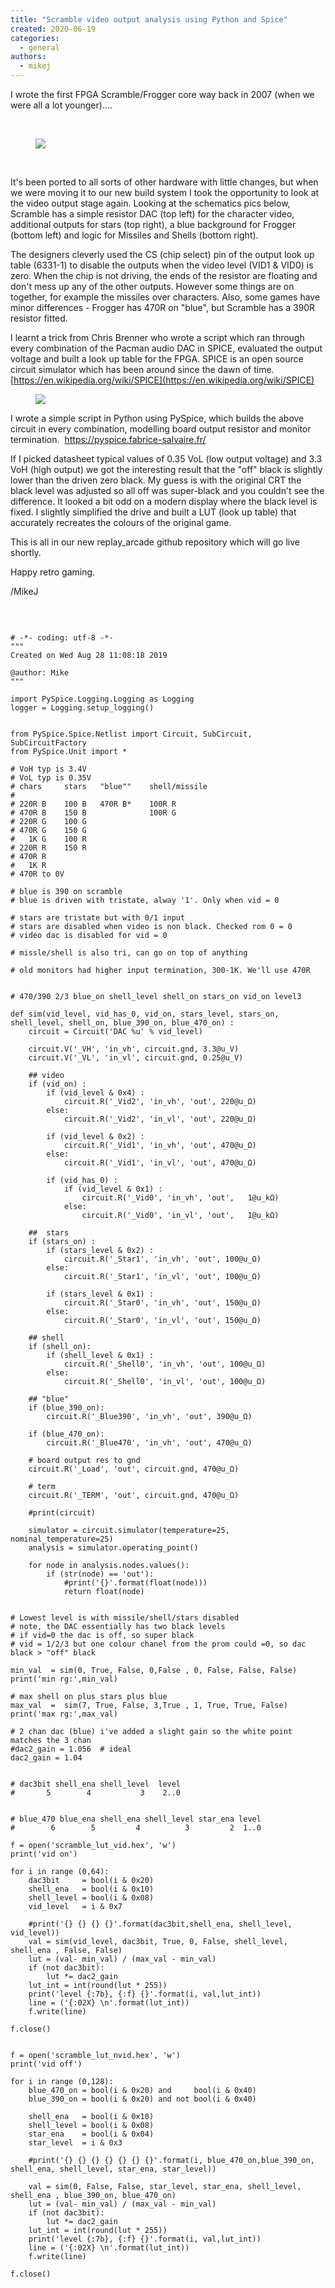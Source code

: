 ```yaml
---
title: "Scramble video output analysis using Python and Spice"
created: 2020-06-19
categories: 
  - general
authors: 
  - mikej
---
```


I wrote the first FPGA Scramble/Frogger core way back in 2007 (when we were all a lot younger)....

 
<figure>

![](@assets/images/post/scramble_website-1-300x278.jpg)

</figure> 

It's been ported to all sorts of other hardware with little changes, but when we were moving it to our new build system I took the opportunity to look at the video output stage again. Looking at the schematics pics below, Scramble has a simple resistor DAC (top left) for the character video, additional outputs for stars (top right), a blue background for Frogger (bottom left) and logic for Missiles and Shells (bottom right).

The designers cleverly used the CS (chip select) pin of the output look up table (6331-1) to disable the outputs when the video level (VID1 & VID0) is zero. When the chip is not driving, the ends of the resistor are floating and don't mess up any of the other outputs. However some things are on together, for example the missiles over characters. Also, some games have minor differences - Frogger has 470R on "blue", but Scramble has a 390R resistor fitted.

I learnt a trick from Chris Brenner who wrote a script which ran through every combination of the Pacman audio DAC in SPICE, evaluated the output voltage and built a look up table for the FPGA. SPICE is an open source circuit simulator which has been around since the dawn of time. [https://en.wikipedia.org/wiki/SPICE](https://en.wikipedia.org/wiki/SPICE)

<figure>

![](@assets/images/post/scramble_output.gif)

</figure>

I wrote a simple script in Python using PySpice, which builds the above circuit in every combination, modelling board output resistor and monitor termination.  https://pyspice.fabrice-salvaire.fr/

If I picked datasheet typical values of 0.35 VoL (low output voltage) and 3.3 VoH (high output) we got the interesting result that the "off" black is slightly lower than the driven zero black. My guess is with the original CRT the black level was adjusted so all off was super-black and you couldn't see the difference. It looked a bit odd on a modern display where the black level is fixed. I slightly simplified the drive and built a LUT (look up table) that accurately recreates the colours of the original game.

This is all in our new replay\_arcade github repository which will go live shortly.

Happy retro gaming.

/MikeJ

 

```

# -*- coding: utf-8 -*-
"""
Created on Wed Aug 28 11:08:18 2019

@author: Mike
"""

import PySpice.Logging.Logging as Logging
logger = Logging.setup_logging()


from PySpice.Spice.Netlist import Circuit, SubCircuit, SubCircuitFactory
from PySpice.Unit import *

# VoH typ is 3.4V
# VoL typ is 0.35V
# chars     stars   "blue""    shell/missile
#
# 220R B    100 B   470R B*    100R R
# 470R B    150 B              100R G
# 220R G    100 G
# 470R G    150 G
#   1K G    100 R
# 220R R    150 R
# 470R R
#   1K R
# 470R to 0V

# blue is 390 on scramble
# blue is driven with tristate, alway '1'. Only when vid = 0

# stars are tristate but with 0/1 input
# stars are disabled when video is non black. Checked rom 0 = 0
# video dac is disabled for vid = 0

# missle/shell is also tri, can go on top of anything

# old monitors had higher input termination, 300-1K. We'll use 470R


# 470/390 2/3 blue_on shell_level shell_on stars_on vid_on level3 

def sim(vid_level, vid_has_0, vid_on, stars_level, stars_on, shell_level, shell_on, blue_390_on, blue_470_on) :
    circuit = Circuit('DAC %u' % vid_level)

    circuit.V('_VH', 'in_vh', circuit.gnd, 3.3@u_V)
    circuit.V('_VL', 'in_vl', circuit.gnd, 0.25@u_V)
    
    ## video
    if (vid_on) :
        if (vid_level & 0x4) :
            circuit.R('_Vid2', 'in_vh', 'out', 220@u_Ω)
        else:
            circuit.R('_Vid2', 'in_vl', 'out', 220@u_Ω)
        
        if (vid_level & 0x2) :    
            circuit.R('_Vid1', 'in_vh', 'out', 470@u_Ω)
        else:
            circuit.R('_Vid1', 'in_vl', 'out', 470@u_Ω)
            
        if (vid_has_0) :
            if (vid_level & 0x1) :    
                circuit.R('_Vid0', 'in_vh', 'out',   1@u_kΩ)
            else:
                circuit.R('_Vid0', 'in_vl', 'out',   1@u_kΩ)
        
    ##  stars
    if (stars_on) :
        if (stars_level & 0x2) :    
            circuit.R('_Star1', 'in_vh', 'out', 100@u_Ω)
        else:
            circuit.R('_Star1', 'in_vl', 'out', 100@u_Ω)
        
        if (stars_level & 0x1) :    
            circuit.R('_Star0', 'in_vh', 'out', 150@u_Ω)
        else:
            circuit.R('_Star0', 'in_vl', 'out', 150@u_Ω)
              
    ## shell
    if (shell_on):
        if (shell_level & 0x1) :    
            circuit.R('_Shell0', 'in_vh', 'out', 100@u_Ω)
        else:
            circuit.R('_Shell0', 'in_vl', 'out', 100@u_Ω)
        
    ## "blue"
    if (blue_390_on):       
        circuit.R('_Blue390', 'in_vh', 'out', 390@u_Ω)
    
    if (blue_470_on):       
        circuit.R('_Blue470', 'in_vh', 'out', 470@u_Ω)
        
    # board output res to gnd
    circuit.R('_Load', 'out', circuit.gnd, 470@u_Ω)
    
    # term
    circuit.R('_TERM', 'out', circuit.gnd, 470@u_Ω)
    
    #print(circuit)
    
    simulator = circuit.simulator(temperature=25, nominal_temperature=25)
    analysis = simulator.operating_point()
    
    for node in analysis.nodes.values():
        if (str(node) == 'out'):
            #print('{}'.format(float(node)))
            return float(node)


# Lowest level is with missile/shell/stars disabled
# note, the DAC essentially has two black levels
# if vid=0 the dac is off, so super black
# vid = 1/2/3 but one colour chanel from the prom could =0, so dac black > "off" black

min_val  = sim(0, True, False, 0,False , 0, False, False, False)
print('min rg:',min_val)

# max shell on plus stars plus blue
max_val  =  sim(7, True, False, 3,True , 1, True, True, False)            
print('max rg:',max_val)

# 2 chan dac (blue) i've added a slight gain so the white point matches the 3 chan
#dac2_gain = 1.056  # ideal
dac2_gain = 1.04 


# dac3bit shell_ena shell_level  level
#       5        4           3    2..0


# blue_470 blue_ena shell_ena shell_level star_ena level
#        6        5         4          3         2  1..0           

f = open('scramble_lut_vid.hex', 'w')
print('vid on')

for i in range (0,64):
    dac3bit     = bool(i & 0x20)
    shell_ena   = bool(i & 0x10)
    shell_level = bool(i & 0x08)    
    vid_level   = i & 0x7
    
    #print('{} {} {} {}'.format(dac3bit,shell_ena, shell_level, vid_level))
    val = sim(vid_level, dac3bit, True, 0, False, shell_level, shell_ena , False, False)
    lut = (val- min_val) / (max_val - min_val)
    if (not dac3bit): 
        lut *= dac2_gain
    lut_int = int(round(lut * 255))
    print('level {:7b}, {:f} {}'.format(i, val,lut_int))   
    line = ('{:02X} \n'.format(lut_int))
    f.write(line)
      
f.close()


f = open('scramble_lut_nvid.hex', 'w')
print('vid off')

for i in range (0,128):
    blue_470_on = bool(i & 0x20) and     bool(i & 0x40) 
    blue_390_on = bool(i & 0x20) and not bool(i & 0x40) 
    
    shell_ena   = bool(i & 0x10)
    shell_level = bool(i & 0x08)
    star_ena    = bool(i & 0x04)
    star_level  = i & 0x3
    
    #print('{} {} {} {} {} {} {}'.format(i, blue_470_on,blue_390_on, shell_ena, shell_level, star_ena, star_level))
    
    val = sim(0, False, False, star_level, star_ena, shell_level, shell_ena , blue_390_on, blue_470_on)
    lut = (val- min_val) / (max_val - min_val)
    if (not dac3bit): 
        lut *= dac2_gain
    lut_int = int(round(lut * 255))
    print('level {:7b}, {:f} {}'.format(i, val,lut_int))   
    line = ('{:02X} \n'.format(lut_int))
    f.write(line)
      
f.close()

```
